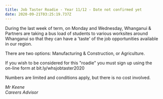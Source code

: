 ```yaml
---
title: Job Taster Roadie - Year 11/12 - Date not confirmed yet
date: 2020-09-21T03:25:19.737Z
---
```

During the last week of term, on Monday and Wednesday, Whanganui & Partners are taking a bus load of students to various worksites around Whanganui so that they can have a 'taste' of the job opportunities available in our region. 

There are two options: Manufacturing & Construction, or Agriculture. 

If you wish to be considered for this "roadie" you must sign up using the on-line form at bit.ly/whsjobtaster2020


Numbers are limited and conditions apply, but there is no cost involved.

_Mr Keene  
Careers Advisor_